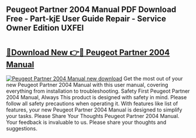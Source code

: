 ## Peugeot Partner 2004 Manual PDF Download Free - Part-kjE User Guide Repair - Service Owner Edition UXFEl

# <h2><a href="http://cf21363.oget.top/?id=Peugeot+Partner+2004+Manual">🔗Download New 👉🔴 Peugeot Partner 2004 Manual</a></h2>

[![Peugeot Partner 2004 Manual new download](https://i.imgur.com/5g1atiW.png)](http://cf21363.oget.top/?id=Peugeot+Partner+2004+Manual)
Get the most out of your new Peugeot Partner 2004 Manual with this user manual, covering everything from installation to troubleshooting. Safety First Peugeot Partner 2004 Manual, Always This product is designed with safety in mind. Please follow all safety precautions when operating it. With features like list of features, your new Peugeot Partner 2004 Manual is designed to simplify your tasks. Please Share Your Thoughts Peugeot Partner 2004 Manual. Your feedback is invaluable to us. Please share your thoughts and suggestions.
